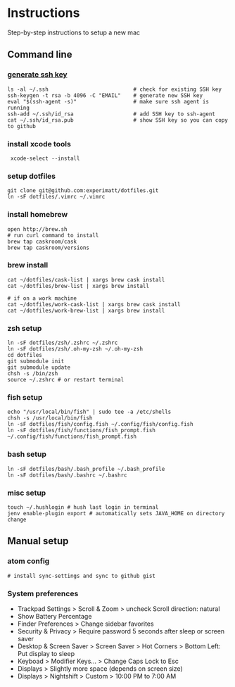 # Instructions

   Step-by-step instructions to setup a new mac

## Command line

### [generate ssh key](https://help.github.com/articles/generating-a-new-ssh-key-and-adding-it-to-the-ssh-agent/)
  ```
ls -al ~/.ssh                           # check for existing SSH key
ssh-keygen -t rsa -b 4096 -C "EMAIL"    # generate new SSH key
eval "$(ssh-agent -s)"                  # make sure ssh agent is running
ssh-add ~/.ssh/id_rsa                   # add SSH key to ssh-agent
cat ~/.ssh/id_rsa.pub                   # show SSH key so you can copy to github
  ```

### install xcode tools
```
 xcode-select --install
```

### setup dotfiles
```
git clone git@github.com:experimatt/dotfiles.git
ln -sF dotfiles/.vimrc ~/.vimrc
```

### install homebrew
```
open http://brew.sh
# run curl command to install
brew tap caskroom/cask
brew tap caskroom/versions
```

### brew install
```
cat ~/dotfiles/cask-list | xargs brew cask install
cat ~/dotfiles/brew-list | xargs brew install

# if on a work machine
cat ~/dotfiles/work-cask-list | xargs brew cask install
cat ~/dotfiles/work-brew-list | xargs brew install
```

### zsh setup
```
ln -sF dotfiles/zsh/.zshrc ~/.zshrc
ln -sF dotfiles/zsh/.oh-my-zsh ~/.oh-my-zsh
cd dotfiles
git submodule init
git submodule update
chsh -s /bin/zsh
source ~/.zshrc # or restart terminal
```

### fish setup
```
echo "/usr/local/bin/fish" | sudo tee -a /etc/shells
chsh -s /usr/local/bin/fish
ln -sF dotfiles/fish/config.fish ~/.config/fish/config.fish
ln -sF dotfiles/fish/functions/fish_prompt.fish ~/.config/fish/functions/fish_prompt.fish
```

### bash setup
```
ln -sF dotfiles/bash/.bash_profile ~/.bash_profile
ln -sF dotfiles/bash/.bashrc ~/.bashrc
```

### misc setup
```
touch ~/.hushlogin # hush last login in terminal
jenv enable-plugin export # automatically sets JAVA_HOME on directory change
```

## Manual setup

### atom config
 ```
 # install sync-settings and sync to github gist
 ```

### System preferences

  * Trackpad Settings > Scroll & Zoom > uncheck Scroll direction: natural
  * Show Battery Percentage
  * Finder Preferences > Change sidebar favorites
  * Security & Privacy > Require password 5 seconds after sleep or screen saver
  * Desktop & Screen Saver > Screen Saver > Hot Corners > Bottom Left: Put display to sleep
  * Keyboad > Modifier Keys... > Change Caps Lock to Esc
  * Displays > Slightly more space (depends on screen size)
  * Displays > Nightshift > Custom > 10:00 PM to 7:00 AM
  
